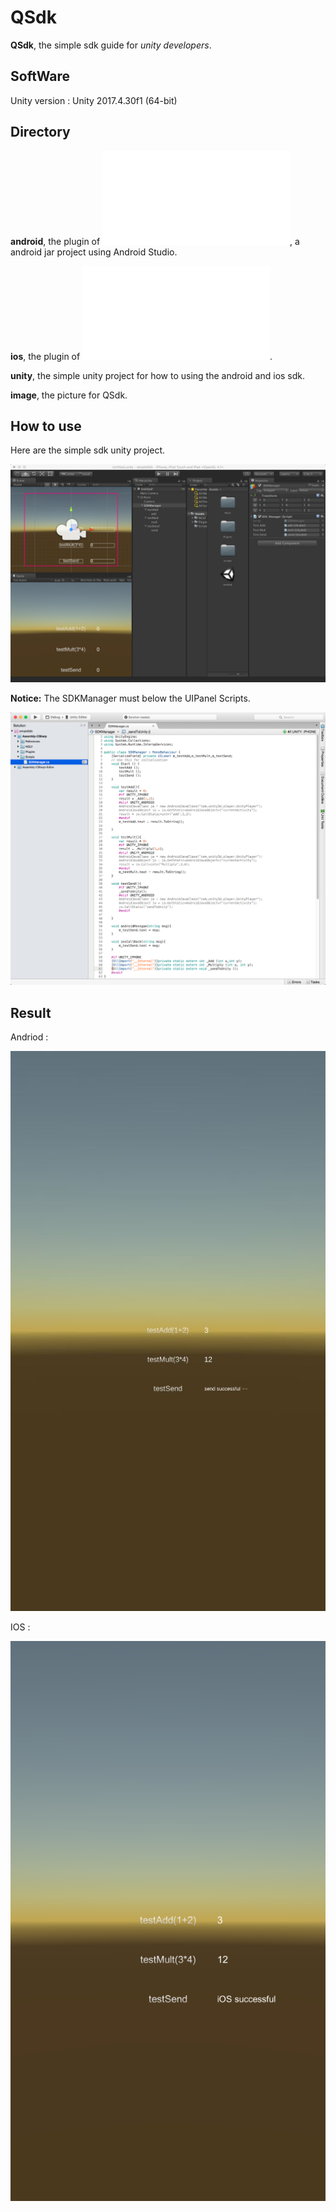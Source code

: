 # QSdk

**QSdk**, the simple sdk guide for *unity developers*.

## SoftWare

Unity version : Unity 2017.4.30f1 (64-bit)


## Directory

**android**, the plugin of ![unity for Android](./QSdkAndroid/README.md), a android jar project using Android Studio.   

**ios**, the plugin of ![unity for IOS](./QSdkIOS/README.md).

**unity**, the simple unity project for how to using the android and ios sdk.

**image**, the picture for QSdk.
 
## How to use

Here are the simple sdk unity project.

![unity icon](./Image/unity.png)

**Notice:**  The SDKManager must below the UIPanel Scripts.

![android icon](./Image/script.png)


## Result

Andriod :

![android icon](./Image/android.png)

IOS :

![ios icon](./Image/ios.png)
